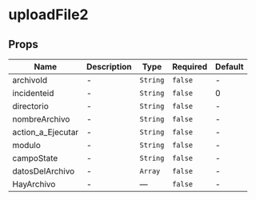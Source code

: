 # uploadFile2

## Props

<!-- @vuese:uploadFile2:props:start -->
|Name|Description|Type|Required|Default|
|---|---|---|---|---|
|archivoId|-|`String`|`false`|-|
|incidenteid|-|`String`|`false`|0|
|directorio|-|`String`|`false`|-|
|nombreArchivo|-|`String`|`false`|-|
|action_a_Ejecutar|-|`String`|`false`|-|
|modulo|-|`String`|`false`|-|
|campoState|-|`String`|`false`|-|
|datosDelArchivo|-|`Array`|`false`|-|
|HayArchivo|-|—|`false`|-|

<!-- @vuese:uploadFile2:props:end -->


